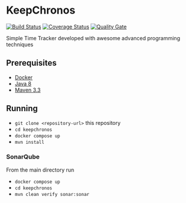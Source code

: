 # KeepChronos
[![Build Status](https://travis-ci.org/andryxxx/KeepChronos.svg?branch=master)](https://travis-ci.org/andryxxx/KeepChronos)
[![Coverage Status](https://coveralls.io/repos/github/andryxxx/KeepChronos/badge.svg?branch=master)](https://coveralls.io/github/andryxxx/KeepChronos?branch=master)
[![Quality Gate](https://sonarcloud.io/api/project_badges/measure?project=com.garritano%3Akeepchronos&metric=alert_status)](https://sonarcloud.io/dashboard?id=com.garritano%3Akeepchronos)

Simple Time Tracker developed with awesome advanced programming techniques

## Prerequisites

* [Docker](https://www.docker.com/)
* [Java 8](http://www.oracle.com/technetwork/java/javase/downloads/jdk8-downloads-2133151.html)
* [Maven 3.3](https://maven.apache.org/download.cgi)

## Running

* `git clone <repository-url>` this repository
* `cd keepchronos`
* `docker compose up`
* `mvn install`

### SonarQube
From the main directory run

* `docker compose up`
* `cd keepchronos`
* `mvn clean verify sonar:sonar`
